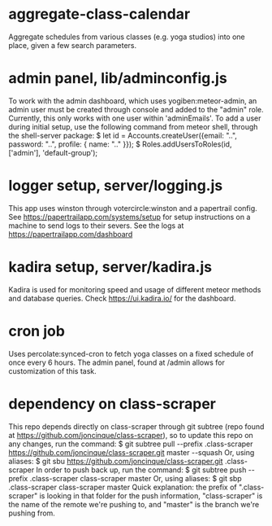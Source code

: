 # aggregate-class-calendar
Aggregate schedules from various classes (e.g. yoga studios) into one place, 
given a few search parameters.

# admin panel, lib/adminconfig.js
To work with the admin dashboard, which uses yogiben:meteor-admin, an admin user
must be created through console and added to the "admin" role.  Currently, this
only works with one user within 'adminEmails'.
To add a user during initial setup, use the following command from meteor shell,
through the shell-server package:
$ let id = Accounts.createUser({email: "..", password: "..", profile: { name: ".." }});
$ Roles.addUsersToRoles(id, ['admin'], 'default-group');

# logger setup, server/logging.js
This app uses winston through votercircle:winston and a papertrail config. See
https://papertrailapp.com/systems/setup for setup instructions on a machine to 
send logs to their severs.  See the logs at https://papertrailapp.com/dashboard

# kadira setup, server/kadira.js
Kadira is used for monitoring speed and usage of different meteor methods and
database queries. Check https://ui.kadira.io/ for the dashboard.

# cron job
Uses percolate:synced-cron to fetch yoga classes on a fixed schedule of once 
every 6 hours.  The admin panel, found at /admin allows for customization of 
this task.

# dependency on class-scraper
This repo depends directly on class-scraper through git subtree (repo found at 
https://github.com/joncinque/class-scraper), so to update this repo on any
changes, run the command: 
$ git subtree pull --prefix .class-scraper https://github.com/joncinque/class-scraper.git master --squash
Or, using aliases:
$ git sbu https://github.com/joncinque/class-scraper.git .class-scraper
In order to push back up, run the command:
$ git subtree push --prefix .class-scraper class-scraper master
Or, using aliases:
$ git sbp .class-scraper class-scraper master
Quick explanation: the prefix of ".class-scraper" is looking in that folder for
the push information, "class-scraper" is the name of the remote we're pushing
to, and "master" is the branch we're pushing from.
